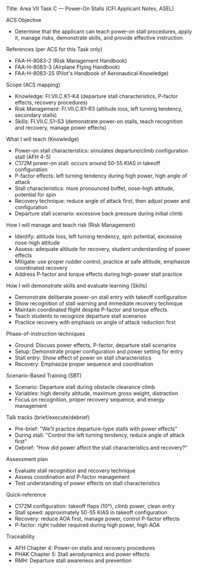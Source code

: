 Title: Area VII Task C — Power-On Stalls (CFI Applicant Notes, ASEL)

ACS Objective
- Determine that the applicant can teach power-on stall procedures, apply it, manage risks, demonstrate skills, and provide effective instruction.

References (per ACS for this Task only)
- FAA-H-8083-2 (Risk Management Handbook)
- FAA-H-8083-3 (Airplane Flying Handbook)
- FAA-H-8083-25 (Pilot's Handbook of Aeronautical Knowledge)

Scope (ACS mapping)
- Knowledge: FI.VII.C.K1–K4 (departure stall characteristics, P-factor effects, recovery procedures)
- Risk Management: FI.VII.C.R1–R3 (altitude loss, left turning tendency, secondary stalls)
- Skills: FI.VII.C.S1–S3 (demonstrate power-on stalls, teach recognition and recovery, manage power effects)

What I will teach (Knowledge)
- Power-on stall characteristics: simulates departure/climb configuration stall (AFH 4-5)
- C172M power-on stall: occurs around 50-55 KIAS in takeoff configuration
- P-factor effects: left turning tendency during high power, high angle of attack
- Stall characteristics: more pronounced buffet, nose-high attitude, potential for spin
- Recovery technique: reduce angle of attack first, then adjust power and configuration
- Departure stall scenario: excessive back pressure during initial climb

How I will manage and teach risk (Risk Management)
- Identify: altitude loss, left turning tendency, spin potential, excessive nose-high attitude
- Assess: adequate altitude for recovery, student understanding of power effects
- Mitigate: use proper rudder control, practice at safe altitude, emphasize coordinated recovery
- Address P-factor and torque effects during high-power stall practice

How I will demonstrate skills and evaluate learning (Skills)
- Demonstrate deliberate power-on stall entry with takeoff configuration
- Show recognition of stall warning and immediate recovery technique
- Maintain coordinated flight despite P-factor and torque effects
- Teach students to recognize departure stall scenarios
- Practice recovery with emphasis on angle of attack reduction first

Phase-of-instruction techniques
- Ground: Discuss power effects, P-factor, departure stall scenarios
- Setup: Demonstrate proper configuration and power setting for entry
- Stall entry: Show effect of power on stall characteristics
- Recovery: Emphasize proper sequence and coordination

Scenario-Based Training (SBT)
- Scenario: Departure stall during obstacle clearance climb
- Variables: high density altitude, maximum gross weight, distraction
- Focus on recognition, proper recovery sequence, and energy management

Talk tracks (brief/execute/debrief)
- Pre-brief: "We'll practice departure-type stalls with power effects"
- During stall: "Control the left turning tendency, reduce angle of attack first"
- Debrief: "How did power affect the stall characteristics and recovery?"

Assessment plan
- Evaluate stall recognition and recovery technique
- Assess coordination and P-factor management
- Test understanding of power effects on stall characteristics

Quick-reference
- C172M configuration: takeoff flaps (10°), climb power, clean entry
- Stall speed: approximately 50-55 KIAS in takeoff configuration
- Recovery: reduce AOA first, manage power, control P-factor effects
- P-factor: right rudder required during high power, high AOA

Traceability
- AFH Chapter 4: Power-on stalls and recovery procedures
- PHAK Chapter 5: Stall aerodynamics and power effects
- RMH: Departure stall awareness and prevention